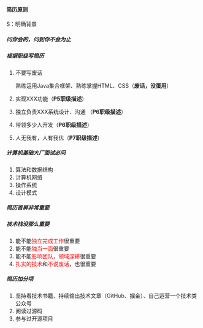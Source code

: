#### 简历原则

S：明确背景

##### 问你会的，问到你不会为止

##### 根据职级写简历

1. 不要写废话

   熟练运用Java集合框架、熟练掌握HTML、CSS（**废话，没蛋用**）

2. 实现XXX功能（**P5职级描述**）

3. 独立负责XXX系统设计、沟通 （**P6职级描述**）

4. 带领多少人开发（**P6职级描述**）

5. 人无我有，人有我优（**P7职级描述**）

##### 计算机基础大厂面试必问

1. 算法和数据结构
2. 计算机网络
3. 操作系统
4. 设计模式

##### 简历首屏非常重要

##### 技术栈没那么重要

1. 能不能<font color='red'>独立完成工作</font>很重要
2. 能不能<font color='red'>独当一面</font>很重要
3. 能不能<font color='red'>影响团队，领域深耕</font>很重要
4. <font color='red'>扎实的技术</font>和<font color='red'>不说废话</font>，也很重要

##### 简历加分项

1. 坚持看技术书籍、持续输出技术文章（GitHub、掘金）、自己运营一个技术类公众号
2. 阅读过源码
3. 参与过开源项目

